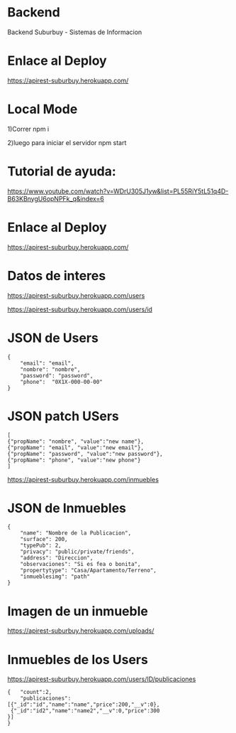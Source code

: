 # Backend
Backend Suburbuy - Sistemas de Informacion

# Enlace al Deploy
https://apirest-suburbuy.herokuapp.com/

# Local Mode

1)Correr npm i

2)luego para iniciar el servidor npm start

# Tutorial de ayuda:
https://www.youtube.com/watch?v=WDrU305J1yw&list=PL55RiY5tL51q4D-B63KBnygU6opNPFk_q&index=6

# Enlace al Deploy
https://apirest-suburbuy.herokuapp.com/

# Datos de interes

https://apirest-suburbuy.herokuapp.com/users


https://apirest-suburbuy.herokuapp.com/users/id

# JSON de Users

	{
		"email": "email",
		"nombre": "nombre",
		"password": "password",
		"phone":  "0X1X-000-00-00"
	}

# JSON patch USers

	[
	{"propName": "nombre", "value":"new name"},
	{"propName": "email", "value":"new email"},
	{"propName": "password", "value":"new password"},
	{"propName": "phone", "value":"new phone"}
	]

https://apirest-suburbuy.herokuapp.com/inmuebles
# JSON de Inmuebles
	{
		"name": "Nombre de la Publicacion",
		"surface": 200,
		"typePub": 2,
		"privacy": "public/private/friends",
		"address": "Direccion",
		"observaciones": "Si es fea o bonita",
		"propertytype": "Casa/Apartamento/Terreno",
		"inmueblesimg": "path"
	}

# Imagen de un inmueble
https://apirest-suburbuy.herokuapp.com/uploads/


# Inmuebles de los Users
https://apirest-suburbuy.herokuapp.com/users/ID/publicaciones

	{	"count":2,
		"publicaciones":
	[{"_id":"id","name":"name","price":200,"__v":0},
	 {"_id":"id2","name":"name2","__v":0,"price":300
	}]
	}

